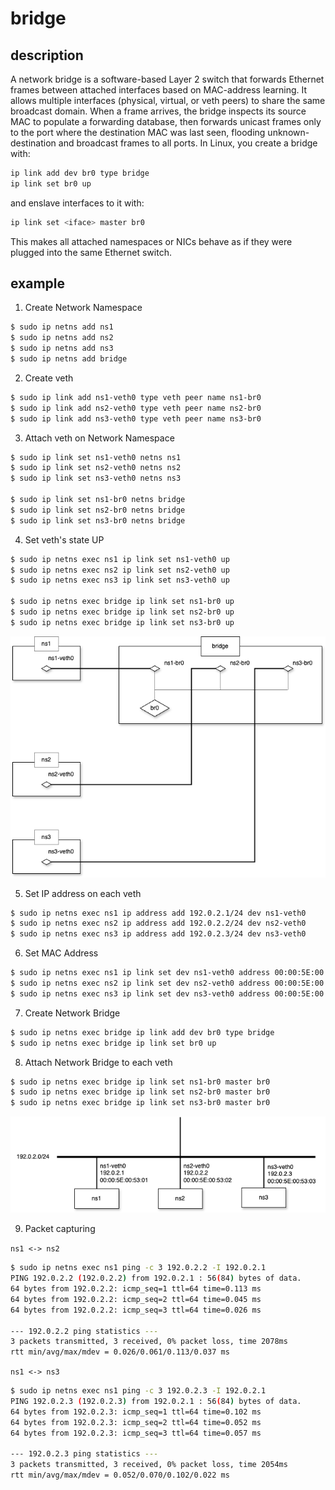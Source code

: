 # bridge

## description

A network bridge is a software-based Layer 2 switch that forwards Ethernet frames between attached interfaces based on MAC-address learning. It allows multiple interfaces (physical, virtual, or veth peers) to share the same broadcast domain. When a frame arrives, the bridge inspects its source MAC to populate a forwarding database, then forwards unicast frames only to the port where the destination MAC was last seen, flooding unknown-destination and broadcast frames to all ports. In Linux, you create a bridge with:
```bash
ip link add dev br0 type bridge
ip link set br0 up
```
and enslave interfaces to it with:
```bash
ip link set <iface> master br0
```
This makes all attached namespaces or NICs behave as if they were plugged into the same Ethernet switch.

## example
1. Create Network Namespace
```bash
$ sudo ip netns add ns1
$ sudo ip netns add ns2
$ sudo ip netns add ns3
$ sudo ip netns add bridge
```

2. Create veth
```bash
$ sudo ip link add ns1-veth0 type veth peer name ns1-br0
$ sudo ip link add ns2-veth0 type veth peer name ns2-br0
$ sudo ip link add ns3-veth0 type veth peer name ns3-br0
```

3. Attach veth on Network Namespace
```bash
$ sudo ip link set ns1-veth0 netns ns1
$ sudo ip link set ns2-veth0 netns ns2
$ sudo ip link set ns3-veth0 netns ns3

$ sudo ip link set ns1-br0 netns bridge
$ sudo ip link set ns2-br0 netns bridge
$ sudo ip link set ns3-br0 netns bridge
```

4. Set veth's state UP
```bash
$ sudo ip netns exec ns1 ip link set ns1-veth0 up
$ sudo ip netns exec ns2 ip link set ns2-veth0 up
$ sudo ip netns exec ns3 ip link set ns3-veth0 up

$ sudo ip netns exec bridge ip link set ns1-br0 up
$ sudo ip netns exec bridge ip link set ns2-br0 up
$ sudo ip netns exec bridge ip link set ns3-br0 up
```

![Physical Diagram](./assets/bridge-physical.drawio.png)

5. Set IP address on each veth
```bash
$ sudo ip netns exec ns1 ip address add 192.0.2.1/24 dev ns1-veth0
$ sudo ip netns exec ns2 ip address add 192.0.2.2/24 dev ns2-veth0
$ sudo ip netns exec ns3 ip address add 192.0.2.3/24 dev ns3-veth0
```

6. Set MAC Address
```bash
$ sudo ip netns exec ns1 ip link set dev ns1-veth0 address 00:00:5E:00:53:01
$ sudo ip netns exec ns2 ip link set dev ns2-veth0 address 00:00:5E:00:53:02
$ sudo ip netns exec ns3 ip link set dev ns3-veth0 address 00:00:5E:00:53:03
```

7. Create Network Bridge
```bash
$ sudo ip netns exec bridge ip link add dev br0 type bridge
$ sudo ip netns exec bridge ip link set br0 up
```

8. Attach Network Bridge to each veth
```bash
$ sudo ip netns exec bridge ip link set ns1-br0 master br0
$ sudo ip netns exec bridge ip link set ns2-br0 master br0
$ sudo ip netns exec bridge ip link set ns3-br0 master br0
```

![Logical Diagram](./assets/bridge-logical.drawio.png)

9. Packet capturing

`ns1 <-> ns2`
```bash
$ sudo ip netns exec ns1 ping -c 3 192.0.2.2 -I 192.0.2.1
PING 192.0.2.2 (192.0.2.2) from 192.0.2.1 : 56(84) bytes of data.
64 bytes from 192.0.2.2: icmp_seq=1 ttl=64 time=0.113 ms
64 bytes from 192.0.2.2: icmp_seq=2 ttl=64 time=0.045 ms
64 bytes from 192.0.2.2: icmp_seq=3 ttl=64 time=0.026 ms

--- 192.0.2.2 ping statistics ---
3 packets transmitted, 3 received, 0% packet loss, time 2078ms
rtt min/avg/max/mdev = 0.026/0.061/0.113/0.037 ms
```

`ns1 <-> ns3`
```bash
$ sudo ip netns exec ns1 ping -c 3 192.0.2.3 -I 192.0.2.1
PING 192.0.2.3 (192.0.2.3) from 192.0.2.1 : 56(84) bytes of data.
64 bytes from 192.0.2.3: icmp_seq=1 ttl=64 time=0.102 ms
64 bytes from 192.0.2.3: icmp_seq=2 ttl=64 time=0.052 ms
64 bytes from 192.0.2.3: icmp_seq=3 ttl=64 time=0.057 ms

--- 192.0.2.3 ping statistics ---
3 packets transmitted, 3 received, 0% packet loss, time 2054ms
rtt min/avg/max/mdev = 0.052/0.070/0.102/0.022 ms
```
